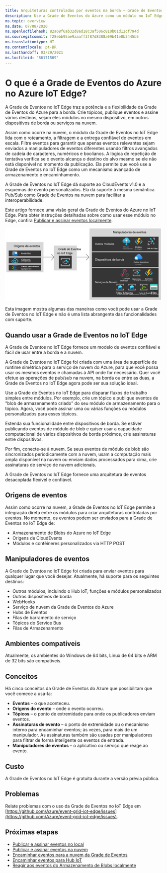 ```yaml
---
title: Arquiteturas controladas por eventos na borda – Grade de Eventos do Azure no IoT Edge
description: Use a Grade de Eventos do Azure como um módulo no IoT Edge para encaminhar eventos entre módulos, dispositivos de borda e a nuvem.
ms.topic: overview
ms.date: 07/08/2020
ms.openlocfilehash: 82a68f6ab32d8ad18c3af506c810b01d12cf794d
ms.sourcegitcommit: f28ebb95ae9aaaff3f87d8388a09b41e0b3445b5
ms.translationtype: HT
ms.contentlocale: pt-BR
ms.lasthandoff: 03/29/2021
ms.locfileid: "86171509"
---
```

# <a name="what-is-azure-event-grid-on-azure-iot-edge"></a>O que é a Grade de Eventos do Azure no Azure IoT Edge?
A Grade de Eventos no IoT Edge traz a potência e a flexibilidade da Grade de Eventos do Azure para a borda. Crie tópicos, publique eventos e assine vários destinos, sejam eles módulos no mesmo dispositivo, em outros dispositivos de borda ou serviços na nuvem.

Assim como ocorre na nuvem, o módulo da Grade de Eventos no IoT Edge lida com o roteamento, a filtragem e a entrega confiável de eventos em escala. Filtre eventos para garantir que apenas eventos relevantes sejam enviados a manipuladores de eventos diferentes usando filtros avançados de cadeia de caracteres, numéricos e boolianos. A lógica de repetição de tentativa verifica se o evento alcança o destino do alvo mesmo se ele não está disponível no momento da publicação. Ela permite que você use a Grade de Eventos no IoT Edge como um mecanismo avançado de armazenamento e encaminhamento.

A Grade de Eventos no IoT Edge dá suporte ao CloudEvents v1.0 e a esquemas de evento personalizados. Ela dá suporte à mesma semântica Pub/Sub como Grade de Eventos na nuvem para facilitar a interoperabilidade.

Este artigo fornece uma visão geral da Grade de Eventos do Azure no IoT Edge. Para obter instruções detalhadas sobre como usar esse módulo no Edge, confira [Publicar e assinar eventos localmente](pub-sub-events-webhook-local.md). 

![Modelo de origens e manipuladores da Grade de Eventos no IoT Edge](../media/edge-overview/functional-model.png)

Esta imagem mostra algumas das maneiras como você pode usar a Grade de Eventos no IoT Edge e não é uma lista abrangente das funcionalidades com suporte.

## <a name="when-to-use-event-grid-on-iot-edge"></a>Quando usar a Grade de Eventos no IoT Edge

A Grade de Eventos no IoT Edge fornece um modelo de eventos confiável e fácil de usar entre a borda e a nuvem.

A Grade de Eventos no IoT Edge foi criada com uma área de superfície de runtime simétrica para o serviço de nuvem do Azure, para que você possa usar os mesmos eventos e chamadas à API onde for necessário. Quer você efetue as operações de pub/sub na nuvem, na borda ou entre as duas, a Grade de Eventos no IoT Edge agora pode ser sua solução ideal.

Use a Grade de Eventos no IoT Edge para disparar fluxos de trabalho simples entre módulos. Por exemplo, crie um tópico e publique eventos de "blob de armazenamento criado" do seu módulo de armazenamento para o tópico. Agora, você pode assinar uma ou várias funções ou módulos personalizados para esses tópicos.

Estenda sua funcionalidade entre dispositivos de borda. Se estiver publicando eventos de módulo de blob e quiser usar a capacidade computacional de vários dispositivos de borda próximos, crie assinaturas entre dispositivos.

Por fim, conecte-se à nuvem. Se seus eventos de módulo de blob são sincronizados periodicamente com a nuvem, usam a computação mais ampla disponível na nuvem ou enviam dados processados para cima, crie assinaturas de serviço de nuvem adicionais.

A Grade de Eventos no IoT Edge fornece uma arquitetura de eventos desacoplada flexível e confiável.

## <a name="event-sources"></a>Origens de eventos

Assim como ocorre na nuvem, a Grade de Eventos no IoT Edge permite a integração direta entre os módulos para criar arquiteturas controladas por eventos. No momento, os eventos podem ser enviados para a Grade de Eventos no IoT Edge de:

* Armazenamento de Blobs do Azure no IoT Edge
* Origens de CloudEvents
* Módulos e contêineres personalizados via HTTP POST

## <a name="event-handlers"></a>Manipuladores de eventos

A Grade de Eventos no IoT Edge foi criada para enviar eventos para qualquer lugar que você desejar. Atualmente, há suporte para os seguintes destinos:

* Outros módulos, incluindo o Hub IoT, funções e módulos personalizados
* Outros dispositivos de borda
* WebHooks
* Serviço de nuvem da Grade de Eventos do Azure
* Hubs de Eventos
* Filas de barramento de serviço
* Tópicos do Service Bus
* Filas de Armazenamento

## <a name="supported-environments"></a>Ambientes compatíveis
Atualmente, os ambientes do Windows de 64 bits, Linux de 64 bits e ARM de 32 bits são compatíveis.

## <a name="concepts"></a>Conceitos

Há cinco conceitos da Grade de Eventos do Azure que possibilitam que você comece a usá-la:

* **Eventos** – o que aconteceu.
* **Origens do evento** – onde o evento ocorreu.
* **Tópicos** – o ponto de extremidade para onde os publicadores enviam eventos.
* **Assinaturas de evento** – o ponto de extremidade ou o mecanismo interno para encaminhar eventos; às vezes, para mais de um manipulador. As assinaturas também são usadas por manipuladores para filtrar de forma inteligente os eventos de entrada.
* **Manipuladores de eventos** – o aplicativo ou serviço que reage ao evento.

## <a name="cost"></a>Custo

A Grade de Eventos no IoT Edge é gratuita durante a versão prévia pública.

## <a name="issues"></a>Problemas
Relate problemas com o uso da Grade de Eventos no IoT Edge em [https://github.com/Azure/event-grid-iot-edge/issues](https://github.com/Azure/event-grid-iot-edge/issues).

## <a name="next-steps"></a>Próximas etapas

* [Publicar e assinar eventos no local](pub-sub-events-webhook-local.md)
* [Publicar e assinar eventos na nuvem](pub-sub-events-webhook-cloud.md)
* [Encaminhar eventos para a nuvem da Grade de Eventos](forward-events-event-grid-cloud.md)
* [Encaminhar eventos para Hub IoT](forward-events-iothub.md)
* [Reagir aos eventos do Armazenamento de Blobs localmente](react-blob-storage-events-locally.md)